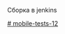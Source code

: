 Сборка в jenkins

[# mobile-tests-12](https://jenkins.autotests.cloud/job/mobile-tests-121/1/allure/)

